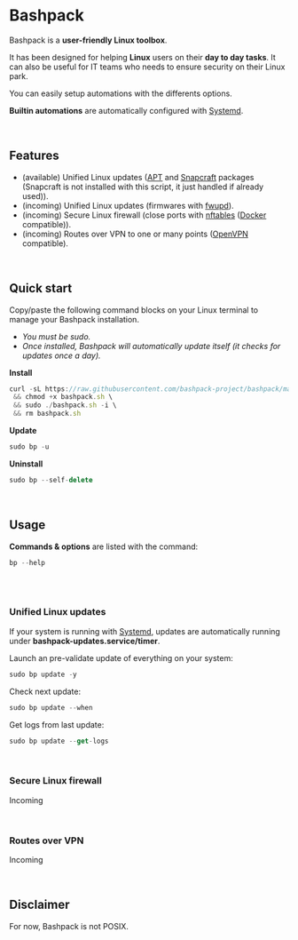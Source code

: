 # Bashpack

Bashpack is a **user-friendly Linux toolbox**.

It has been designed for helping **Linux** users on their **day to day tasks**.
It can also be useful for IT teams who needs to ensure security on their Linux park.

You can easily setup automations with the differents options.

**Builtin automations** are automatically configured with [Systemd](https://systemd.io/).

<br>

## Features
* (available)    Unified Linux updates ([APT](https://fr.wikipedia.org/wiki/Advanced_Packaging_Tool) and [Snapcraft](https://snapcraft.io/) packages (Snapcraft is not installed with this script, it just handled if already used)).
* (incoming)     Unified Linux updates (firmwares with [fwupd](https://github.com/fwupd/fwupd)).
* (incoming)     Secure Linux firewall (close ports with [nftables](https://wiki.nftables.org/wiki-nftables/index.php/Main_Page) ([Docker](https://www.docker.com/) compatible)).
* (incoming)     Routes over VPN to one or many points ([OpenVPN](https://openvpn.net/) compatible).

<br>

## Quick start
Copy/paste the following command blocks on your Linux terminal to manage your Bashpack installation.
* _You must be sudo._
* _Once installed, Bashpack will automatically update itself (it checks for updates once a day)._

**Install**
```javascript
curl -sL https://raw.githubusercontent.com/bashpack-project/bashpack/main/bashpack.sh -o bashpack.sh \
 && chmod +x bashpack.sh \
 && sudo ./bashpack.sh -i \
 && rm bashpack.sh
```

**Update**
```javascript
sudo bp -u
```

**Uninstall**
```javascript
sudo bp --self-delete
```

<br>

## Usage
**Commands & options** are listed with the command:
```javascript
bp --help
```
<br>


<br>

### Unified Linux updates
If your system is running with [Systemd](https://systemd.io/), updates are automatically running under **bashpack-updates.service/timer**.

Launch an pre-validate update of everything on your system:
```javascript
sudo bp update -y
```
Check next update:
```javascript
sudo bp update --when
```
Get logs from last update:
```javascript
sudo bp update --get-logs
```

<br>


### Secure Linux firewall
Incoming

<br>


### Routes over VPN
Incoming

<br>


## Disclaimer
For now, Bashpack is not POSIX.